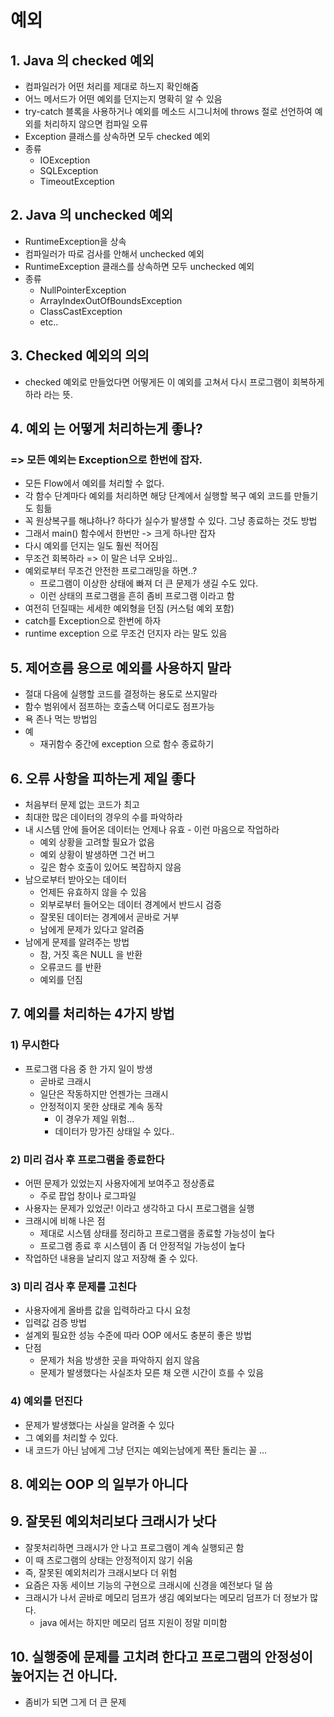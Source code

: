 # 예외

## 1. Java 의 checked 예외

* 컴파일러가 어떤 처리를 제대로 하느지 확인해줌
* 어느 메서드가 어떤 예외를 던지는지 명확히 알 수 있음
* try-catch 블록을 사용하거나 예외를 메소드 시그니처에 throws 절로 선언하여 예외를 처리하지 않으면 컴파일 오류
* Exception 클래스를 상속하면 모두 checked 예외
* 종류
  * IOException
  * SQLException
  * TimeoutException

## 2. Java 의 unchecked 예외

* RuntimeException을 상속
* 컴파일러가 따로 검사를 안해서 unchecked 예외
* RuntimeException 클래스를 상속하면 모두 unchecked 예외
* 종류&#x20;
  * NullPointerException
  * ArrayIndexOutOfBoundsException
  * ClassCastException
  * etc..

## 3. Checked 예외의 의의

* checked 예외로 만들었다면 어떻게든 이 예외를 고쳐서 다시 프로그램이 회복하게 하라 라는 뜻.&#x20;

## 4. 예외 는 어떻게 처리하는게 좋나?

### => 모든 예외는 Exception으로 한번에 잡자.

* 모든 Flow에서 예외를 처리할 수 없다.
* 각 함수 단계마다 예외를 처리하면 해당 단계에서 실행할 복구 예외 코드를 만들기도 힘듦
* 꼭 원상복구를 해냐하나? 하다가 실수가 발생할 수 있다. 그냥 종료하는 것도 방법
* 그래서 main() 함수에서 한번만 -> 크게 하나만 잡자
* 다시 예외를 던지는 일도 훨씬 적어짐
* 무조건 회복하라 => 이 말은 너무 오바임..
* 예외로부터 무조건 안전한 프로그래밍을 하면..?
  * 프로그램이 이상한 상태에 빠져 더 큰 문제가 생길 수도 있다.
  * 이런 상태의 프로그램을 흔히 좀비 프로그램 이라고 함
* 여전히 던질때는 세세한 예외형을 던짐 (커스텀 예외 포함)
* catch를 Exception으로 한번에 하자
* runtime exception 으로 무조건 던지자 라는 말도 있음

## 5. 제어흐름 용으로 예외를 사용하지 말라

* 절대 다음에 실행할 코드를 결정하는 용도로 쓰지말라
* 함수 범위에서 점프하는 호출스택 어디로도 점프가능
* 욕 존나 먹는 방법임
* 예
  * 재귀함수 중간에 exception 으로 함수 종료하기

## 6. 오류 사항을 피하는게 제일 좋다

* 처음부터 문제 없는 코드가 최고
* 최대한 많은 데이터의 경우의 수를 파악하라
* 내 시스템 안에 들어온 데이터는 언제나 유효 - 이런 마음으로 작업하라
  * 예외 상황을 고려할 필요가 없음
  * 예외 상황이 발생하면 그건 버그
  * 깊은 함수 호출이 있어도 복잡하지 않음
* 남으로부터 받아오는 데이터
  * 언제든 유효하지 않을 수 있음
  * 외부로부터 들어오는 데이터 경계에서 반드시 검증
  * 잘못된 데이터는 경계에서 곧바로 거부
  * 남에게 문제가 있다고 알려줌
* 남에게 문제를 알려주는 방법
  * 참, 거짓 혹은 NULL 을 반환
  * 오류코드 를 반환
  * 예외를 던짐

## 7. 예외를 처리하는 4가지 방법

### 1) 무시한다

* 프로그램 다음 중 한 가지 일이 방생
  * 곧바로 크래시
  * 일단은 작동하지만 언젠가는 크래시
  * 안정적이지 못한 상태로 계속 동작
    * 이 경우가 제일 위험...
    * 데이터가 망가진 상태일 수 있다..

### 2) 미리 검사 후 프로그램을 종료한다

* 어떤 문제가 있었는지 사용자에게 보여주고 정상종료
  * &#x20;주로 팝업 창이나 로그파일
* 사용자는 문제가 있었군! 이라고 생각하고 다시 프로그램을 실행
* 크래시에 비해 나은 점
  * 제대로 시스템 상태를 정리하고 프로그램을 종료할 가능성이 높다
  * 프로그램 종료 후 시스템이 좀 더 안정적일 가능성이 높다
* 작업하던 내용을 날리지 않고 저장해 줄 수 있다.

### 3)  미리 검사 후 문제를 고친다

* 사용자에게 올바름 값을 입력하라고 다시 요청
* 입력값 검증 방법
* 설계외 필요한 성능 수준에 따라 OOP 에서도 충분히 좋은 방법
* 단점
  * 문제가 처음 방생한 곳을 파악하지 쉽지 않음
  * 문제가 발생했다는 사실조차 모른 채 오랜 시간이 흐를 수 있음

### 4) 예외를 던진다

* 문제가 발생했다는 사실을 알려줄 수 있다
* 그 예외를 처리할 수 있다.
* 내 코드가 아닌 남에게 그냥 던지는 예외는남에게 폭탄 돌리는 꼴 ...&#x20;

## 8. 예외는 OOP 의 일부가 아니다

## 9. 잘못된 예외처리보다 크래시가 낫다

* 잘못처리하면 크래시가 안 나고 프로그램이 계속 실행되곤 함
* 이 때 츠로그램의 상태는 안정적이지 않기 쉬움
* 즉, 잘못된 예외처리가 크래시보다 더 위험
* 요즘은 자동 세이브 기능의 구현으로 크래시에 신경을 예전보다 덜 씀
* 크래시가 나서 곧바로 메모리 덤프가 생김 예외보다는 메모리 덤프가 더 정보가 많다.
  * java 에서는 하지만 메모리 덤프 지원이 정말 미미함

## 10. 실행중에 문제를 고치려 한다고 프로그램의 안정성이 높어지는 건 아니다.

* 좀비가 되면 그게 더 큰 문제
